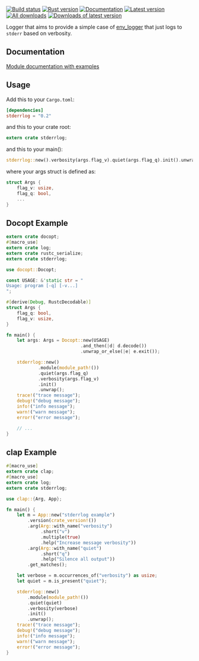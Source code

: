 [![Build status](https://travis-ci.org/cardoe/stderrlog-rs.svg?branch=master)](https://travis-ci.org/cardoe/stderrlog-rs)
[![Rust version]( https://img.shields.io/badge/rust-1.16+-blue.svg)]()
[![Documentation](https://docs.rs/stderrlog/badge.svg)](https://docs.rs/stderrlog)
[![Latest version](https://img.shields.io/crates/v/stderrlog.svg)](https://crates.io/crates/stderrlog)
[![All downloads](https://img.shields.io/crates/d/stderrlog.svg)](https://crates.io/crates/stderrlog)
[![Downloads of latest version](https://img.shields.io/crates/dv/stderrlog.svg)](https://crates.io/crates/stderrlog)

Logger that aims to provide a simple case of
[env_logger](https://crates.io/crates/env_logger) that just
logs to `stderr` based on verbosity.

## Documentation

[Module documentation with examples](https://docs.rs/stderrlog/)

## Usage

Add this to your `Cargo.toml`:

```toml
[dependencies]
stderrlog = "0.2"
```

and this to your crate root:

```rust
extern crate stderrlog;
```

and this to your main():

```rust
stderrlog::new().verbosity(args.flag_v).quiet(args.flag_q).init().unwrap();
```

where your args struct is defined as:

```rust
struct Args {
    flag_v: usize,
    flag_q: bool,
    ...
}
```

## Docopt Example

```rust
extern crate docopt;
#[macro_use]
extern crate log;
extern crate rustc_serialize;
extern crate stderrlog;

use docopt::Docopt;

const USAGE: &'static str = "
Usage: program [-q] [-v...]
";

#[derive(Debug, RustcDecodable)]
struct Args {
    flag_q: bool,
    flag_v: usize,
}

fn main() {
    let args: Args = Docopt::new(USAGE)
                            .and_then(|d| d.decode())
                            .unwrap_or_else(|e| e.exit());

    stderrlog::new()
            .module(module_path!())
            .quiet(args.flag_q)
            .verbosity(args.flag_v)
            .init()
            .unwrap();
    trace!("trace message");
    debug!("debug message");
    info!("info message");
    warn!("warn message");
    error!("error message");

    // ...
}
```

## clap Example

```rust
#[macro_use]
extern crate clap;
#[macro_use]
extern crate log;
extern crate stderrlog;

use clap::{Arg, App};

fn main() {
    let m = App::new("stderrlog example")
        .version(crate_version!())
        .arg(Arg::with_name("verbosity")
             .short("v")
             .multiple(true)
             .help("Increase message verbosity"))
        .arg(Arg::with_name("quiet")
             .short("q")
             .help("Silence all output"))
        .get_matches();

    let verbose = m.occurrences_of("verbosity") as usize;
    let quiet = m.is_present("quiet");

    stderrlog::new()
        .module(module_path!())
        .quiet(quiet)
        .verbosity(verbose)
        .init()
        .unwrap();
    trace!("trace message");
    debug!("debug message");
    info!("info message");
    warn!("warn message");
    error!("error message");
}
```
